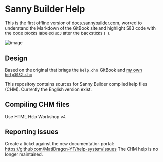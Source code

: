 # Sanny Builder Help

This is the first offline version of [docs.sannybuilder.com](https://docs.sannybuilder.com/), worked to understand the Markdown of the GitBook site and highlight SB3 code with the code blocks labeled `sb3` after the backsticks (<code>&#x0060;</code>).

![image](https://user-images.githubusercontent.com/43966706/145739451-e4f37e35-cb96-488a-8951-039ff1ff7156.png)

## Design
Based on the original that brings the `help.chm`, GitBook and [my own `help3082.chm`](https://github.com/MatiDragon-YT/doc-chm)

This repository contains sources for Sanny Builder compiled help files (CHM). Currently the English version exist.

## Compiling CHM files
Use HTML Help Workshop v4.

## Reporting issues
Create a ticket against the new documentation portal: https://github.com/MatiDragon-YT/help-system/issues The CHM help is no longer maintained.
